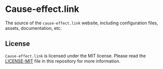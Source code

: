 Cause-effect.link
=================

The source of the `cause-effect.link` website, including configuration
files, assets, documentation, etc.

## License

`Cause-effect.link` is licensed under the MIT license.  Please read
the [LICENSE-MIT](LICENSE-MIT) file in this repository for more
information.
